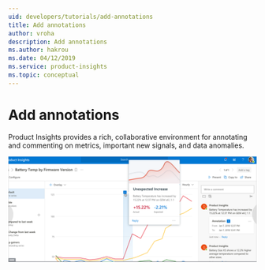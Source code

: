 ```yaml
---
uid: developers/tutorials/add-annotations
title: Add annotations
author: vroha
description: Add annotations
ms.author: hakrou
ms.date: 04/12/2019
ms.service: product-insights
ms.topic: conceptual
---
```


# Add annotations

Product Insights provides a rich, collaborative environment for annotating and commenting on metrics, important new signals, and data anomalies.

![How to annotate](annotations.png "How to annotate")
